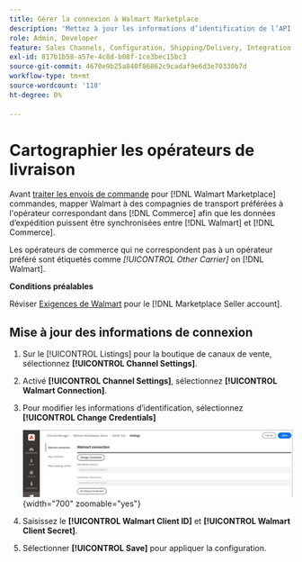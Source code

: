 ```yaml
---
title: Gérer la connexion à Walmart Marketplace
description: 'Mettez à jour les informations d’identification de l’API pour autoriser la connexion entre un [DNL! Commerce] vue de magasin et la variable [!DNL Walmart Marketplace]. The connection is required to connect [!DNL Commerce] listes de produits et synchronisez les données de stock, de prix, de commande et d’expédition entre [!DNL Commerce] et le Walmart.'
role: Admin, Developer
feature: Sales Channels, Configuration, Shipping/Delivery, Integration
exl-id: 817b1b58-a57e-4c8d-b08f-1ce3bec15bc3
source-git-commit: 4670e9b25a840f86862c9cadaf9e6d3e70330b7d
workflow-type: tm+mt
source-wordcount: '118'
ht-degree: 0%

---
```


# Cartographier les opérateurs de livraison

Avant [traiter les envois de commande](process-orders.md#ship-an-order) pour [!DNL Walmart Marketplace] commandes, mapper Walmart à des compagnies de transport préférées à l&#39;opérateur correspondant dans [!DNL Commerce] afin que les données d’expédition puissent être synchronisées entre [!DNL Walmart] et [!DNL Commerce].

Les opérateurs de commerce qui ne correspondent pas à un opérateur préféré sont étiquetés comme *[!UICONTROL Other Carrier]* on [!DNL Walmart].

**Conditions préalables**

Réviser [Exigences de Walmart](walmart-requirements.md) pour le [!DNL Marketplace Seller account].

## Mise à jour des informations de connexion

1. Sur le [!UICONTROL Listings] pour la boutique de canaux de vente, sélectionnez **[!UICONTROL Channel Settings]**.

1. Activé **[!UICONTROL Channel Settings]**, sélectionnez **[!UICONTROL Walmart Connection]**.

1. Pour modifier les informations d’identification, sélectionnez **[!UICONTROL Change Credentials]**

   ![Mise à jour des informations d’identification de l’API Walmart pour autoriser la connexion](assets/update-connection-credentials.png){width="700" zoomable="yes"}

1. Saisissez le **[!UICONTROL Walmart Client ID]** et **[!UICONTROL Walmart Client Secret]**.

1. Sélectionner **[!UICONTROL Save]** pour appliquer la configuration.
